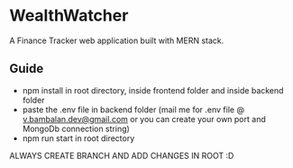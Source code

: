 # WealthWatcher

A Finance Tracker web application built with MERN stack.

## Guide

- npm install in root directory, inside frontend folder and inside backend folder
- paste the .env file in backend folder (mail me for .env file @ v.bambalan.dev@gmail.com or you can create your own port and MongoDb connection string)
- npm run start in root directory

ALWAYS CREATE BRANCH AND ADD CHANGES IN ROOT :D
